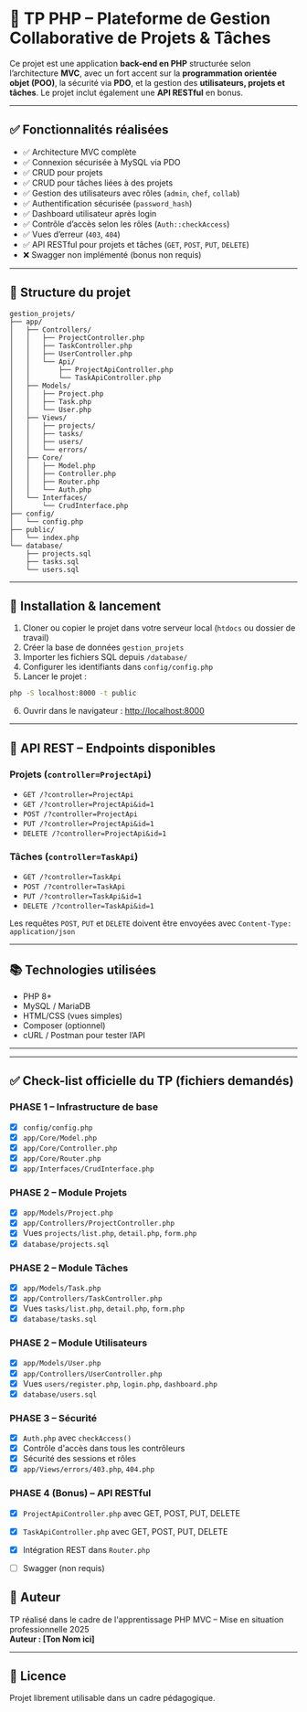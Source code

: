 # 📁 TP PHP – Plateforme de Gestion Collaborative de Projets & Tâches

Ce projet est une application **back-end en PHP** structurée selon l’architecture **MVC**, avec un fort accent sur la **programmation orientée objet (POO)**, la sécurité via **PDO**, et la gestion des **utilisateurs, projets et tâches**. Le projet inclut également une **API RESTful** en bonus.

---

## ✅ Fonctionnalités réalisées

- ✅ Architecture MVC complète
- ✅ Connexion sécurisée à MySQL via PDO
- ✅ CRUD pour projets
- ✅ CRUD pour tâches liées à des projets
- ✅ Gestion des utilisateurs avec rôles (`admin`, `chef`, `collab`)
- ✅ Authentification sécurisée (`password_hash`)
- ✅ Dashboard utilisateur après login
- ✅ Contrôle d’accès selon les rôles (`Auth::checkAccess`)
- ✅ Vues d’erreur (`403`, `404`)
- ✅ API RESTful pour projets et tâches (`GET`, `POST`, `PUT`, `DELETE`)
- ❌ Swagger non implémenté (bonus non requis)

---

## 🧱 Structure du projet

```
gestion_projets/
├── app/
│   ├── Controllers/
│   │   ├── ProjectController.php
│   │   ├── TaskController.php
│   │   ├── UserController.php
│   │   └── Api/
│   │       ├── ProjectApiController.php
│   │       └── TaskApiController.php
│   ├── Models/
│   │   ├── Project.php
│   │   ├── Task.php
│   │   └── User.php
│   ├── Views/
│   │   ├── projects/
│   │   ├── tasks/
│   │   ├── users/
│   │   └── errors/
│   ├── Core/
│   │   ├── Model.php
│   │   ├── Controller.php
│   │   ├── Router.php
│   │   └── Auth.php
│   └── Interfaces/
│       └── CrudInterface.php
├── config/
│   └── config.php
├── public/
│   └── index.php
└── database/
    ├── projects.sql
    ├── tasks.sql
    └── users.sql
```

---

## 🚀 Installation & lancement

1. Cloner ou copier le projet dans votre serveur local (`htdocs` ou dossier de travail)
2. Créer la base de données `gestion_projets`
3. Importer les fichiers SQL depuis `/database/`
4. Configurer les identifiants dans `config/config.php`
5. Lancer le projet :

```bash
php -S localhost:8000 -t public
```

6. Ouvrir dans le navigateur : [http://localhost:8000](http://localhost:8000)

---

## 🔄 API REST – Endpoints disponibles

### Projets (`controller=ProjectApi`)
- `GET /?controller=ProjectApi`
- `GET /?controller=ProjectApi&id=1`
- `POST /?controller=ProjectApi`
- `PUT /?controller=ProjectApi&id=1`
- `DELETE /?controller=ProjectApi&id=1`

### Tâches (`controller=TaskApi`)
- `GET /?controller=TaskApi`
- `POST /?controller=TaskApi`
- `PUT /?controller=TaskApi&id=1`
- `DELETE /?controller=TaskApi&id=1`

Les requêtes `POST`, `PUT` et `DELETE` doivent être envoyées avec `Content-Type: application/json`

---

## 📚 Technologies utilisées

- PHP 8+
- MySQL / MariaDB
- HTML/CSS (vues simples)
- Composer (optionnel)
- cURL / Postman pour tester l’API

---


---

## ✅ Check-list officielle du TP (fichiers demandés)

### PHASE 1 – Infrastructure de base

- [x] `config/config.php`
- [x] `app/Core/Model.php`
- [x] `app/Core/Controller.php`
- [x] `app/Core/Router.php`
- [x] `app/Interfaces/CrudInterface.php`

### PHASE 2 – Module Projets

- [x] `app/Models/Project.php`
- [x] `app/Controllers/ProjectController.php`
- [x] Vues `projects/list.php`, `detail.php`, `form.php`
- [x] `database/projects.sql`

### PHASE 2 – Module Tâches

- [x] `app/Models/Task.php`
- [x] `app/Controllers/TaskController.php`
- [x] Vues `tasks/list.php`, `detail.php`, `form.php`
- [x] `database/tasks.sql`

### PHASE 2 – Module Utilisateurs

- [x] `app/Models/User.php`
- [x] `app/Controllers/UserController.php`
- [x] Vues `users/register.php`, `login.php`, `dashboard.php`
- [x] `database/users.sql`

### PHASE 3 – Sécurité

- [x] `Auth.php` avec `checkAccess()`
- [x] Contrôle d'accès dans tous les contrôleurs
- [x] Sécurité des sessions et rôles
- [x] `app/Views/errors/403.php`, `404.php`

### PHASE 4 (Bonus) – API RESTful

- [x] `ProjectApiController.php` avec GET, POST, PUT, DELETE
- [x] `TaskApiController.php` avec GET, POST, PUT, DELETE
- [x] Intégration REST dans `Router.php`
- [ ] Swagger (non requis)


## 👤 Auteur

TP réalisé dans le cadre de l'apprentissage PHP MVC – Mise en situation professionnelle 2025  
**Auteur : [Ton Nom ici]**

---

## 📄 Licence

Projet librement utilisable dans un cadre pédagogique.